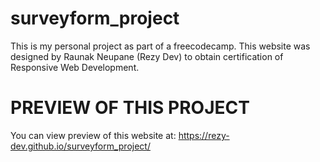 # surveyform_project
This is my personal project as part of a freecodecamp. This website was designed by Raunak Neupane (Rezy Dev) to obtain certification of Responsive Web Development.

# PREVIEW OF THIS PROJECT
You can view preview of this website at: https://rezy-dev.github.io/surveyform_project/
